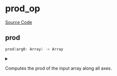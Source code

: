 



# prod_op
  
[Source Code](https://github.com/endia-ai/Endia/tree/main/endia/functional/reduce_ops/prod_op.mojo)  
  

## prod


```swift
prod(arg0: Array) -> Array
```  
<details markdown="1" style="border: none; bg-color: none; box-shadow: none;">  
<summary style="border: none; bg-color: none; box-shadow: none;">  
  
Computes the prod of the input array along all axes.  
</summary>  
  
#### Args:  

* arg0 `Array`: The input array.
  
#### Returns:  
  
An array containing the prod of the input array along all axes.  
Type: `Array`  
  
  


#### Examples:
```python
 a = Array([[1, 2], [3, 4]])
 result = prod(a)
 print(result)
```

#### Note:
This function supports:
- Automatic differentiation (forward and reverse modes).
- Complex valued arguments.  
</details>